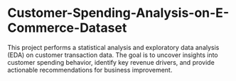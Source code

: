 # Customer-Spending-Analysis-on-E-Commerce-Dataset
This project performs a statistical analysis and exploratory data analysis (EDA) on customer transaction data. The goal is to uncover insights into customer spending behavior, identify key revenue drivers, and provide actionable recommendations for business improvement.
